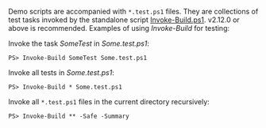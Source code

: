 
Demo scripts are accompanied with `*.test.ps1` files. They are collections of
test tasks invoked by the standalone script [Invoke-Build.ps1]. v2.12.0 or
above is recommended. Examples of using *Invoke-Build* for testing:

Invoke the task *SomeTest* in *Some.test.ps1*:

    PS> Invoke-Build SomeTest Some.test.ps1

Invoke all tests in *Some.test.ps1*:

    PS> Invoke-Build * Some.test.ps1

Invoke all `*.test.ps1` files in the current directory recursively:

    PS> Invoke-Build ** -Safe -Summary

[Invoke-Build.ps1]: https://github.com/nightroman/Invoke-Build/blob/master/Invoke-Build.ps1
